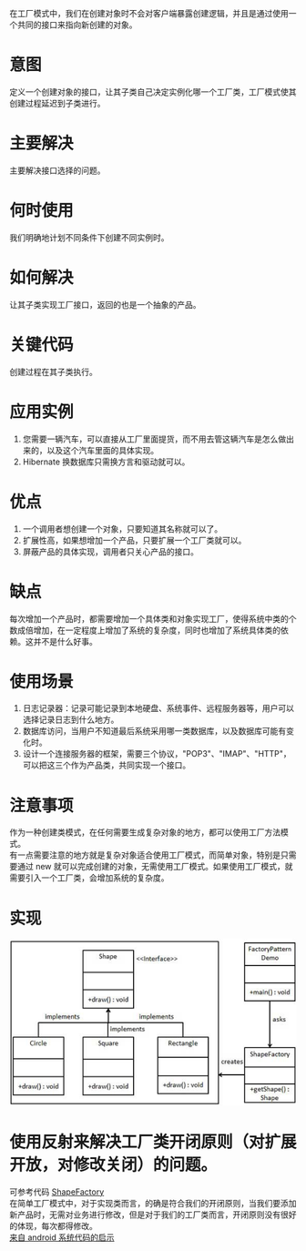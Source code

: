 在工厂模式中，我们在创建对象时不会对客户端暴露创建逻辑，并且是通过使用一个共同的接口来指向新创建的对象。  

# 意图
定义一个创建对象的接口，让其子类自己决定实例化哪一个工厂类，工厂模式使其创建过程延迟到子类进行。  

# 主要解决
主要解决接口选择的问题。  

# 何时使用
我们明确地计划不同条件下创建不同实例时。  

# 如何解决
让其子类实现工厂接口，返回的也是一个抽象的产品。  

# 关键代码
创建过程在其子类执行。  

# 应用实例
 1. 您需要一辆汽车，可以直接从工厂里面提货，而不用去管这辆汽车是怎么做出来的，以及这个汽车里面的具体实现。   
 2. Hibernate 换数据库只需换方言和驱动就可以。  
 
 # 优点 
 1. 一个调用者想创建一个对象，只要知道其名称就可以了。   
 2. 扩展性高，如果想增加一个产品，只要扩展一个工厂类就可以。   
 3. 屏蔽产品的具体实现，调用者只关心产品的接口。  
 
 # 缺点
 每次增加一个产品时，都需要增加一个具体类和对象实现工厂，使得系统中类的个数成倍增加，在一定程度上增加了系统的复杂度，同时也增加了系统具体类的依赖。这并不是什么好事。  
 
 # 使用场景
  1. 日志记录器：记录可能记录到本地硬盘、系统事件、远程服务器等，用户可以选择记录日志到什么地方。   
  2. 数据库访问，当用户不知道最后系统采用哪一类数据库，以及数据库可能有变化时。 
  3. 设计一个连接服务器的框架，需要三个协议，"POP3"、"IMAP"、"HTTP"，可以把这三个作为产品类，共同实现一个接口。  
  
  # 注意事项
  作为一种创建类模式，在任何需要生成复杂对象的地方，都可以使用工厂方法模式。  
  有一点需要注意的地方就是复杂对象适合使用工厂模式，而简单对象，特别是只需要通过 new 就可以完成创建的对象，无需使用工厂模式。如果使用工厂模式，就需要引入一个工厂类，会增加系统的复杂度。  
  
  # 实现
  ![factory_pattern_uml_diagram](../picture/factory_pattern_uml_diagram.jpg)  
  
  # 使用反射来解决工厂类开闭原则（对扩展开放，对修改关闭）的问题。  
  可参考代码 [ShapeFactory](../app/src/main/java/com/heinika/designpattern/factorypattern/shapeFactory.java)  
  在简单工厂模式中，对于实现类而言，的确是符合我们的开闭原则，当我们要添加新产品时，无需对业务进行修改，但是对于我们的工厂类而言，开闭原则没有很好的体现，每次都得修改。  
  [来自 android 系统代码的启示](https://www.jianshu.com/p/ba92d9cd83bc)  
  
  
  
   